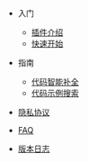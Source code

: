 - 入门
  - [插件介绍](en-us/README.md)
  - [快速开始](en-us/guide/quickstart.md)

- 指南
  - [代码智能补全](en-us/guide/how-to-use-completion.md)
  - [代码示例搜索](en-us/guide/how-to-use-codesearch.md)

- [隐私协议](en-us/guide/privacy-policy.md)

- [FAQ](en-us/guide/faq.md)

- [版本日志](en-us/guide/changelog.md)

<!-- - [Need Help](es-us/needhelp.md) -->